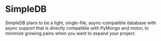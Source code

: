 # SimpleDB
SimpleDB plans to be a light, single-file, async-compatible database with async support that is directly compatible with PyMongo and motor, to minimize growing pains when you want to expand your project.
